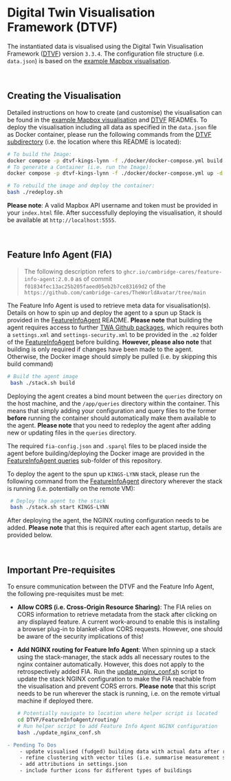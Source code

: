 # Digital Twin Visualisation Framework (DTVF)

The instantiated data is visualised using the Digital Twin Visualisation Framework ([DTVF]) version `3.3.4`. The configuration file structure (i.e. `data.json`) is based on the [example Mapbox visualisation].

&nbsp;
## Creating the Visualisation

Detailed instructions on how to create (and customise) the visualisation can be found in the [example Mapbox visualisation] and [DTVF] READMEs. To deploy the visualisation including all data as specified in the `data.json` file as Docker container, please run the following commands from the [DTVF subdirectory] (i.e. the location where this README is located):

```bash
# To build the Image:
docker compose -p dtvf-kings-lynn -f ./docker/docker-compose.yml build --force-rm
# To generate a Container (i.e. run the Image):
docker compose -p dtvf-kings-lynn -f ./docker/docker-compose.yml up -d --force-recreate

# To rebuild the image and deploy the container:
bash ./redeploy.sh
```

**Please note**: A valid Mapbox API username and token must be provided in your `index.html` file. After successfully deploying the visualisation, it should be available at `http://localhost:5555`.


&nbsp;
## Feature Info Agent (FIA)

> The following description refers to `ghcr.io/cambridge-cares/feature-info-agent:2.0.0` as of commit `f01834fec13ac25b205faeed05eb2b7ce83169d2` of the `https://github.com/cambridge-cares/TheWorldAvatar/tree/main`

The Feature Info Agent is used to retrieve meta data for visualisation(s). Details on how to spin up and deploy the agent to a spun up Stack is provided in the [FeatureInfoAgent] README. **Please note** that building the agent requires access to further [TWA Github packages], which requires both a `settings.xml` and `settings-security.xml` to be provided in the `.m2` folder of the [FeatureInfoAgent] before building. **However, please also note** that building is only required if changes have been made to the agent. Otherwise, the Docker image should simply be pulled (i.e. by skipping this build command)

```bash
# Build the agent image
 bash ./stack.sh build
```
Deploying the agent creates a bind mount between the `queries` directory on the host machine, and the `/app/queries` directory within the container. This means that simply adding your configuration and query files to the former **before** running the container should automatically make them available to the agent. **Please note** that you need to redeploy the agent after adding new or updating files in the `queries` directory. 

The required `fia-config.json` and `.sparql` files to be placed inside the agent before building/deploying the Docker image are provided in the [FeatureInfoAgent queries] sub-folder of this repository.

To deploy the agent to the spun up `KINGS-LYNN` stack, please run the following command from the [FeatureInfoAgent] directory wherever the stack is running (i.e. potentially on the remote VM):

```bash
 # Deploy the agent to the stack
 bash ./stack.sh start KINGS-LYNN
```
After deploying the agent, the NGINX routing configuration needs to be added. **Please note** that this is required after each agent startup, details are provided below.


&nbsp;
## Important Pre-requisites

To ensure communication between the DTVF and the Feature Info Agent, the following pre-requisites must be met:

* **Allow CORS (i.e. Cross-Origin Resource Sharing)**: The FIA relies on CORS information to retrieve metadata from the stack after clicking on any displayed feature. A current work-around to enable this is installing a browser plug-in to blanket-allow CORS requests. However, one should be aware of the security implications of this!

* **Add NGINX routing for Feature Info Agent**: When spinning up a stack using the stack-manager, the stack adds all necessary routes to the nginx container automatically. However, this does not apply to the retrospectively added FIA. Run the [update_nginx_conf.sh] script to update the stack NGINX configuration to make the FIA reachable from the visualisation and prevent CORS errors. **Please note** that this script needs to be run wherever the stack is running, i.e. on the remote virtual machine if deployed there.

    ```bash
    # Potentially navigate to location where helper script is located
    cd DTVF/FeatureInfoAgent/routing/
    # Run helper script to add Feature Info Agent NGINX configuration
    bash ./update_nginx_conf.sh
    ```


```diff
- Pending To Dos 
    - update visualised (fudged) building data with actual data after running building matching agent
    - refine clustering with vector tiles (i.e. summarise measurement stations at low zoom levels)
    - add attributions in settings.json
    - include further icons for different types of buildings
```

<!-- Links -->
[DTVF]: https://github.com/cambridge-cares/TheWorldAvatar/wiki/Digital-Twin-Visualisations
[example Mapbox visualisation]: https://github.com/cambridge-cares/TheWorldAvatar/tree/main/web/digital-twin-vis-framework/example-mapbox-vis
[FeatureInfoAgent]: https://github.com/cambridge-cares/TheWorldAvatar/tree/dev-feature-info-agent/Agents/FeatureInfoAgent
[TWA Github packages]: https://github.com/cambridge-cares/TheWorldAvatar/wiki/Packages

<!-- repositories -->
[FeatureInfoAgent queries]: FeatureInfoAgent/queries
[DTVF subdirectory]: /DTVF
[update_nginx_conf.sh]: /DTVF/FeatureInfoAgent/routing/update_nginx_conf.sh